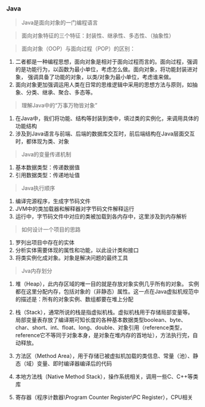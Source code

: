 ### Java
> Java是面向对象的一门编程语言

> 面向对象特征的三个特征：封装性、继承性、多态性、（抽象性）

> 面向对象（OOP）与面向过程（POP）的区别：
1. 二者都是一种编程思想，面向对象是相对于面向过程而言的。面向过程，强调的是功能行为，以函数为最小单位，考虑怎么做。面向对象，将功能封装进对象，
强调具备了功能的对象，以类/对象为最小单位，考虑谁来做。
2. 面向对象更加强调运用人类在日常的思维逻辑中采用的思想方法与原则，如抽象、分类、继承、聚合、多态等。

> 理解Java中的“万事万物皆对象”
1. 在Java中，我们将功能、结构等封装到类中，填过类的实例化，来调用具体的功能结构
2. 涉及到Java语言与前端、后端的数据库交互时，前后端结构在Java层面交互时，都体现为类、对象

> Java的变量传递机制
1. 基本数据类型：传递数据值
2. 引用数据类型：传递地址值

> Java执行顺序
1. 编译完源程序，生成字节码文件
2. JVM中的类加载器和解释器对字节码文件解释运行
3. 运行中，字节码文件中对应的类被加载到各内存中，这里涉及到内存解析

> 如何设计一个项目的思路
1. 罗列出项目中存在的实体
2. 分析实体需要体现的属性和功能，以此设计类和接口
3. 将类实例化成对象。对象是解决问题的最终工具

> Jva内存划分
1. 堆（Heap），此内存区域的唯一目的就是存放对象实例几乎所有的对象。
实例都在这里分配内存，包括对象的（非静态）属性。这一点在Java虚拟机规范中的描述是：所有的对象实例、数组都要在堆上分配

2. 栈（Stack），通常所说的栈是指虚拟机栈。虚拟机栈用于存储局部变量等。
局部变量表存放了编译期可知长度的各种基本数据类型boolean、byte、char、short、int、float、long、double、对象引用（reference类型，
reference它不等同于对象本身，是对象在堆内存的首地址），方法执行完，自动释放。

3. 方法区（Method Area），用于存储已被虚拟机加载的类信息、常量（池）、静态（域）变量、即时编译器编译后的代码

4. 本地方法栈（Native Method Stack），操作系统相关，调用一些C、C++等类库

5. 寄存器（程序计数器\Program Counter Register\PC Register），CPU相关